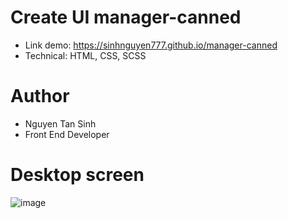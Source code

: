 ﻿# Create UI manager-canned

- Link demo: https://sinhnguyen777.github.io/manager-canned
- Technical: HTML, CSS, SCSS

# Author

- Nguyen Tan Sinh
- Front End Developer

# Desktop screen

![image](https://github.com/sinhnguyen777/manager-canned/assets/71301171/6d9a24ed-b851-4ab4-9dd1-452d009a84a3)

